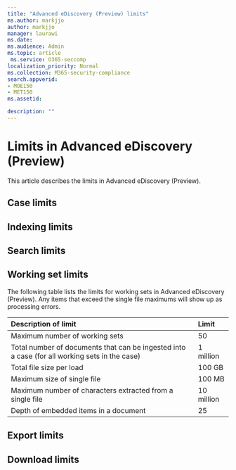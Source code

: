 ```yaml
---
title: "Advanced eDiscovery (Preview) limits"
ms.author: markjjo
author: markjjo
manager: laurawi
ms.date: 
ms.audience: Admin
ms.topic: article
 ms.service: O365-seccomp
localization_priority: Normal
ms.collection: M365-security-compliance 
search.appverid: 
- MOE150
- MET150
ms.assetid: 

description: ""
---
```


# Limits in Advanced eDiscovery (Preview)

This article describes the limits in Advanced eDiscovery (Preview).

## Case limits

## Indexing limits

## Search limits

## Working set limits

The following table lists the limits for working sets in Advanced eDiscovery (Preview).  Any items that exceed the single file maximums will show up as processing errors.
    
  |**Description of limit**|**Limit**|
  |:-----|:-----|
  |Maximum number of working sets  <br/> |50  <br/> |
  |Total number of documents that can be ingested into a case (for all working sets in the case)  <br/> |1 million  <br/> |
  |Total file size per load  <br/> |100 GB  <br/> |
  |Maximum size of single file   <br/> |100 MB  <br/> |
  |Maximum number of characters extracted from a single file  <br/> |10 million  <br/> |
  |Depth of embedded items in a document  <br/> |25  <br/> |
  

## Export limits

## Download limits

